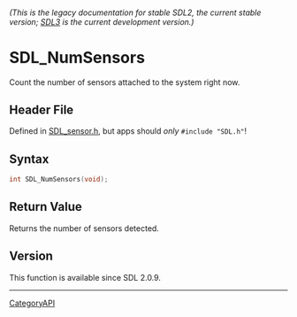 ###### (This is the legacy documentation for stable SDL2, the current stable version; [SDL3](https://wiki.libsdl.org/SDL3/) is the current development version.)
# SDL_NumSensors

Count the number of sensors attached to the system right now.

## Header File

Defined in [SDL_sensor.h](https://github.com/libsdl-org/SDL/blob/SDL2/include/SDL_sensor.h), but apps should _only_ `#include "SDL.h"`!

## Syntax

```c
int SDL_NumSensors(void);

```

## Return Value

Returns the number of sensors detected.

## Version

This function is available since SDL 2.0.9.

----
[CategoryAPI](CategoryAPI)

